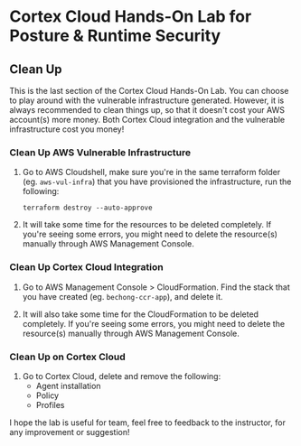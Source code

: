 # Cortex Cloud Hands-On Lab for Posture & Runtime Security
## Clean Up
This is the last section of the Cortex Cloud Hands-On Lab. You can choose to play around with the vulnerable infrastructure generated. However, it is always recommended to clean things up, so that it doesn't cost your AWS account(s) more money. Both Cortex Cloud integration and the vulnerable infrastructure cost you money!

### Clean Up AWS Vulnerable Infrastructure
1. Go to AWS Cloudshell, make sure you're in the same terraform folder (eg. `aws-vul-infra`) that you have provisioned the infrastructure, run the following:
    ```
    terraform destroy --auto-approve
    ```

2. It will take some time for the resources to be deleted completely. If you're seeing some errors, you might need to delete the resource(s) manually through AWS Management Console. 


### Clean Up Cortex Cloud Integration
1. Go to AWS Management Console > CloudFormation. Find the stack that you have created (eg. `bechong-ccr-app`), and delete it.

2. It will also take some time for the CloudFormation to be deleted completely. If you're seeing some errors, you might need to delete the resource(s) manually through AWS Management Console.


### Clean Up on Cortex Cloud 
1. Go to Cortex Cloud, delete and remove the following:
    * Agent installation
    * Policy
    * Profiles


I hope the lab is useful for team, feel free to feedback to the instructor, for any improvement or suggestion!